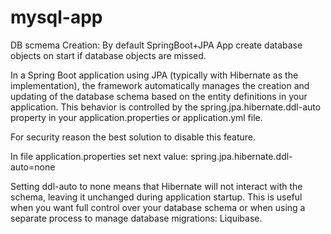 # mysql-app

DB scmema Creation: By default SpringBoot+JPA App create database objects on start if database objects are missed.

In a Spring Boot application using JPA (typically with Hibernate as the implementation), 
the framework automatically manages the creation and updating of the database schema based on the entity definitions in your application. 
This behavior is controlled by the spring.jpa.hibernate.ddl-auto property in your application.properties or application.yml file.

For security reason the best solution to disable this feature.

In file application.properties set next value:
spring.jpa.hibernate.ddl-auto=none

Setting ddl-auto to none means that Hibernate will not interact with the schema, leaving it unchanged during application startup. 
This is useful when you want full control over your database schema or when using a separate process to manage database migrations: Liquibase.